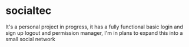 # socialtec
It's a personal project in progress, it has a fully functional basic login and sign up logout and permission manager, I'm in plans to expand this into a small social network
